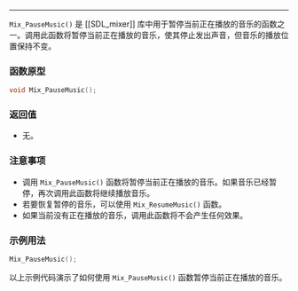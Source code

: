 
----
`Mix_PauseMusic()` 是 [[SDL_mixer]] 库中用于暂停当前正在播放的音乐的函数之一。调用此函数将暂停当前正在播放的音乐，使其停止发出声音，但音乐的播放位置保持不变。
### 函数原型
```cpp
void Mix_PauseMusic();
```
### 返回值
- 无。
### 注意事项
- 调用 `Mix_PauseMusic()` 函数将暂停当前正在播放的音乐。如果音乐已经暂停，再次调用此函数将继续播放音乐。
- 若要恢复暂停的音乐，可以使用 `Mix_ResumeMusic()` 函数。
- 如果当前没有正在播放的音乐，调用此函数将不会产生任何效果。
### 示例用法
```cpp
Mix_PauseMusic();
```
以上示例代码演示了如何使用 `Mix_PauseMusic()` 函数暂停当前正在播放的音乐。